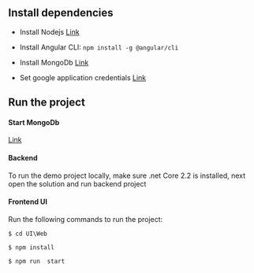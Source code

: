 Install dependencies
-------------
- Install Nodejs
[Link](https://nodejs.org/en/download/ "Link")

- Install Angular CLI:
`npm install -g @angular/cli`

- Install MongoDb
[Link](https://docs.mongodb.com/v3.2/administration/install-community/  "Link")

- Set google application credentials
[Link](https://cloud.google.com/vision/docs/before-you-begin  "Link")


Run the project
-------------
#### Start MongoDb
[Link](https://docs.mongodb.com/v3.2/tutorial/install-mongodb-on-windows/#connect-to-mongodb  "Link")

#### Backend
To run the demo project locally, make sure .net Core 2.2 is installed, next open the solution and run backend project

#### Frontend UI
Run the following commands to run the project:

`$ cd UI\Web `

`$ npm install`

`$ npm run  start`



